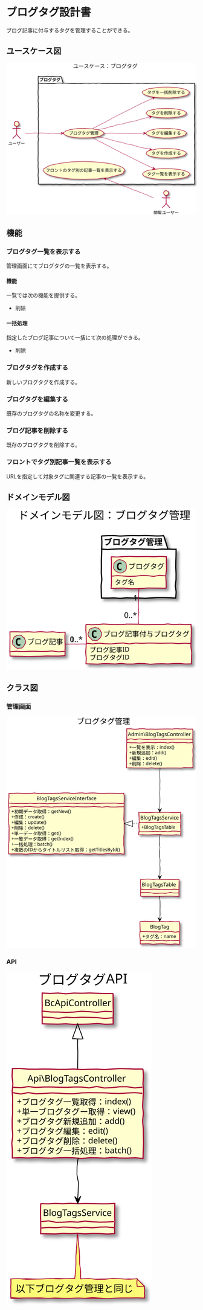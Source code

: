 # ブログタグ設計書

ブログ記事に付与するタグを管理することができる。

## ユースケース図
![ユースケース図：ブログタグ](../../../svg/use_case/bc-blog/blog_tags.svg)

 
## 機能
### ブログタグ一覧を表示する
管理画面にてブログタグの一覧を表示する。  


#### 機能
一覧では次の機能を提供する。
- 削除

#### 一括処理
指定したブログ記事について一括にて次の処理ができる。
- 削除

### ブログタグを作成する
新しいブログタグを作成する。

### ブログタグを編集する
既存のブログタグの名称を変更する。

### ブログ記事を削除する
既存のブログタグを削除する。

### フロントでタグ別記事一覧を表示する
URLを指定して対象タグに関連する記事の一覧を表示する。
 
## ドメインモデル図
![ユースケース図：ブログタグ](../../../svg/domain_model/bc-blog/blog_tags.svg)

 
## クラス図
### 管理画面
![ユースケース図：ブログタグ](../../../svg/class/bc-blog/manage_blog_tags.svg)

 
### API
![ユースケース図：ブログタグ](../../../svg/class/bc-blog/api_blog_tags.svg)
